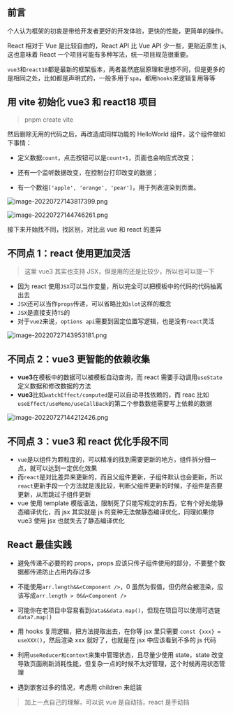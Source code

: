 ## 前言

个人认为框架的初衷是带给开发者更好的开发体验，更快的性能，更简单的操作。

React 相对于 Vue 是比较自由的，React API 比 Vue API 少一些，更贴近原生 js,这也意味着 React 一个项目可能有多种写法，统一项目规范很重要。

`vue3`和`react18`都是最新的框架版本，两者虽然底层原理和思想不同，但是更多的是相同之处，比如都是声明式的，一般多用于`spa`，都用`hooks`来逻辑复用等等

## 用 vite 初始化 vue3 和 react18 项目

> pnpm create vite

然后删除无用的代码之后，再改造成同样功能的 HelloWorld 组件，这个组件做如下事情：

- 定义数据`count`，点击按钮可以是`count+1`，页面也会响应式改变；

<!---->

- 还有一个监听数据改变，在控制台打印改变的数据；

<!---->

- 有一个数组`['apple', 'orange', 'pear']`，用于列表渲染到页面。

![image-20220727143817399.png](https://p9-juejin.byteimg.com/tos-cn-i-k3u1fbpfcp/df3f8a41dd6c4cdf883e8b86af84bf77~tplv-k3u1fbpfcp-watermark.image?)

![image-20220727144746261.png](https://p3-juejin.byteimg.com/tos-cn-i-k3u1fbpfcp/8e3f48b46f524e35ba5de80d735cb723~tplv-k3u1fbpfcp-watermark.image?)

接下来开始找不同，找区别，对比出 vue 和 react 的差异

## 不同点 1：react 使用更加灵活

> 这里 vue3 其实也支持 JSX，但是用的还是比较少，所以也可以提一下

- 因为 react 使用`JSX`可以当作变量，所以完全可以把模板中的代码的代码抽离出去
- `JSX`还可以当作`props`传递，可以省略比如`slot`这样的概念
- `JSX`是直接支持`TS`的
- 对于`vue2`来说，`options api`需要到固定位置写逻辑，也是没有`react`灵活

![image-20220727143953181.png](https://p6-juejin.byteimg.com/tos-cn-i-k3u1fbpfcp/b7d499e5a82344deb0347e05f2868f01~tplv-k3u1fbpfcp-watermark.image?)

## 不同点 2：vue3 更智能的依赖收集

- **vue3**在模板中的数据可以被模板自动查询，而 react 需要手动调用`useState`定义数据和修改数据的方法
- **vue3**比如`watchEffect/computed`是可以自动寻找依赖的，而 reac 比如`useEffect/useMemo/useCallBack`的第二个参数数组需要写上依赖的数据

![image-20220727144212426.png](https://p1-juejin.byteimg.com/tos-cn-i-k3u1fbpfcp/8757a0a84dfa4c778bf8372db68a4701~tplv-k3u1fbpfcp-watermark.image?)

## 不同点 3：vue3 和 react 优化手段不同

- `vue`是以组件为颗粒度的，可以精准的找到需要更新的地方，组件拆分细一点，就可以达到一定优化效果
- 而`react`是对比差异来更新的，而且父组件更新，子组件默认也会更新，所以`react`更新手段一个方法就是浅比较，判断父组件更新的时候，子组件是否要更新，从而跳过子组件更新
- vue 使用 template 模版语法，限制死了只能写规定的东西，它有个好处能静态编译优化，而 jsx 其实就是 js 的变种无法做静态编译优化，同理如果你 vue3 使用 jsx 也就失去了静态编译优化

## React 最佳实践

- 避免传递不必要的的 props，props 应该只传子组件使用的部分，不要整个数据都传递防止占用内存过多

- 不能使用`arr.length&&<Component />`，0 虽然为假值，但仍然会被渲染，应该写成`arr.length > 0&&<Component />`

- 可能你在老项目中容易看到`data&&data.map()`，但现在项目可以使用可选链`data?.map()`

- 用 hooks 复用逻辑，把方法提取出去，在你等 jsx 里只需要 `const {xxx} = useXXX()`，然后渲染 xxx 就好了，也就是在 jsx 中应该看到不多的 js 代码

- 利用`useReducer和context`来集中管理状态，且尽量少使用 state，state 改变导致页面刷新消耗性能，但复杂一点的时候不太好管理，这个时候再用状态管理

- 遇到嵌套过多的情况，考虑用 children 来组装

> 加上一点自己的理解，可以说 vue 是自动挡，react 是手动挡
